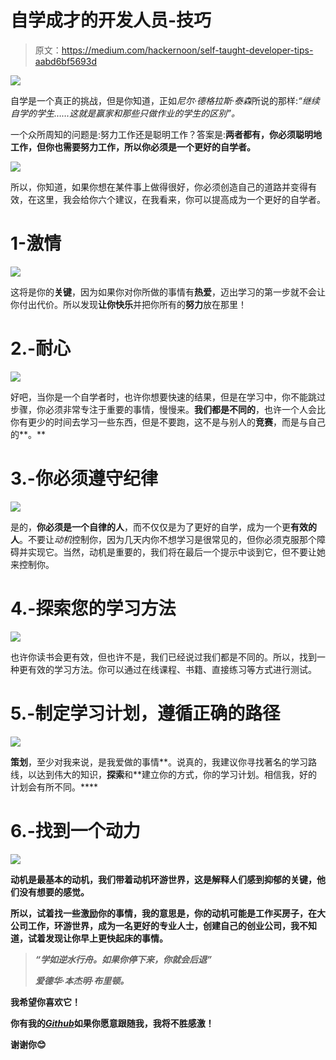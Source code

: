 # 自学成才的开发人员-技巧

> 原文：<https://medium.com/hackernoon/self-taught-developer-tips-aabd6bf5693d>

![](img/910e056d53585a0279e0a20396f2a5e0.png)

自学是一个真正的挑战，但是你知道，正如*尼尔·德格拉斯·泰森*所说的那样:*“继续自学的学生……这就是赢家和那些只做作业的学生的区别”。*

一个众所周知的问题是:努力工作还是聪明工作？答案是:**两者都有，你必须聪明地工作，但你也需要努力工作，所以你必须是一个更好的自学者。**

![](img/1234a68cd8a8d25c42086534bc83e1e5.png)

所以，你知道，如果你想在某件事上做得很好，你必须创造自己的道路并变得有效，在这里，我会给你六个建议，在我看来，你可以提高成为一个更好的自学者。

# 1-激情

![](img/609f094e76af4ef7be5cba5bec29bae3.png)

这将是你的**关键**，因为如果你对你所做的事情有**热爱**，迈出学习的第一步就不会让你付出代价。所以发现**让你快乐**并把你所有的**努力**放在那里！

# 2.-耐心

![](img/279d7ee2f564690231087ff365b8793a.png)

好吧，当你是一个自学者时，也许你想要快速的结果，但是在学习中，你不能跳过步骤，你必须非常专注于重要的事情，慢慢来。**我们都是不同的**，也许一个人会比你有更少的时间去学习一些东西，但是不要跑，这不是与别人的**竞赛**，而是与自己的**。**

# 3.-你必须遵守纪律

![](img/4998f7ddee8f1b5db14416dd7331169f.png)

是的，**你必须是一个自律的人**，而不仅仅是为了更好的自学，成为一个更**有效的人**。不要让*动机*控制你，因为几天内你不想学习是很常见的，但你必须克服那个障碍并实现它。当然，动机是重要的，我们将在最后一个提示中谈到它，但不要让她来控制你。

# 4.-探索您的学习方法

![](img/f2557ffc43bfef034901d739cabbbe13.png)

也许你读书会更有效，但也许不是，我们已经说过我们都是不同的。所以，找到一种更有效的学习方法。你可以通过在线课程、书籍、直接练习等方式进行测试。

# 5.-制定学习计划，遵循正确的路径

![](img/0db241a5c75e26c47956c2c182fadbea.png)

**策划**，至少对我来说，是我爱做的事情**。说真的，我建议你寻找著名的学习路线，以达到伟大的知识，**探索**和**建立你的方式，你的学习计划。相信我，好的计划会有所不同。****

# **6.-找到一个动力**

**![](img/5bff5a45666945a25f1ccdf7e18a5f5d.png)**

**动机是最基本的动机，我们带着动机环游世界，这是解释人们感到抑郁的关键，他们没有想要的感觉。**

**所以，试着找一些激励你的事情，我的意思是，你的动机可能是工作买房子，在大公司工作，环游世界，成为一名更好的专业人士，创建自己的创业公司，我不知道，**试着发现让你早上更快起床的事情。****

> ***“学如逆水行舟。如果你停下来，你就会后退”***
> 
> ***爱德华·本杰明·布里顿。***

**我希望你喜欢它！**

****你有我的**[***Github***](https://github.com/germancutraro)**如果你愿意跟随我，我将不胜感激！****

**谢谢你😊**